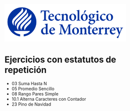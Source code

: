 ![Tec de Monterrey](images/logotecmty.png)
# Ejercicios con estatutos de repetición


- 03 Suma Hasta N
- 05 Promedio Sencillo
- 08 Rango Pares Simple
- 10.1 Alterna Caracteres con Contador
- 23 Pino de Navidad


